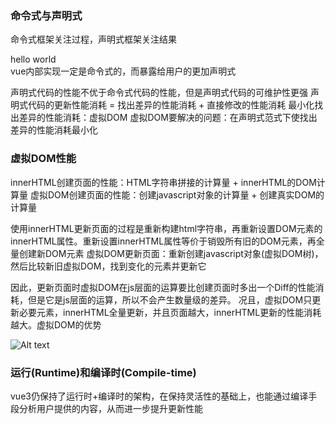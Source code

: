 ### 命令式与声明式
命令式框架关注过程，声明式框架关注结果
<div @click="() => alert('ok')">hello world</div>
vue内部实现一定是命令式的，而暴露给用户的更加声明式

声明式代码的性能不优于命令式代码的性能，但是声明式代码的可维护性更强
声明式代码的更新性能消耗 = 找出差异的性能消耗 + 直接修改的性能消耗
最小化找出差异的性能消耗：虚拟DOM
虚拟DOM要解决的问题：在声明式范式下使找出差异的性能消耗最小化

### 虚拟DOM性能
innerHTML创建页面的性能：HTML字符串拼接的计算量 + innerHTML的DOM计算量
虚拟DOM创建页面的性能：创建javascript对象的计算量 + 创建真实DOM的计算量

使用innerHTML更新页面的过程是重新构建html字符串，再重新设置DOM元素的innerHTML属性。重新设置innerHTML属性等价于销毁所有旧的DOM元素，再全量创建新DOM元素
虚拟DOM更新页面：重新创建javascript对象(虚拟DOM树)，然后比较新旧虚拟DOM，找到变化的元素并更新它

因此，更新页面时虚拟DOM在js层面的运算要比创建页面时多出一个Diff的性能消耗，但是它是js层面的运算，所以不会产生数量级的差异。
况且，虚拟DOM只更新必要元素，innerHTML全量更新，并且页面越大，innerHTML更新的性能消耗越大。虚拟DOM的优势

![Alt text](image00486-1.jpeg)

### 运行(Runtime)和编译时(Compile-time)
vue3仍保持了运行时+编译时的架构，在保持灵活性的基础上，也能通过编译手段分析用户提供的内容，从而进一步提升更新性能

